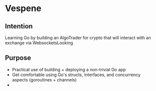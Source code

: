 # Vespene


## Intention
Learning Go by building an AlgoTrader for crypto that will interact with an exchange 
via WebsocketsLooking


## Purpose
* Practical use of building + deploying a non-trivial Go app
* Get comfortable using Go's structs, interfaces, and concurrency aspects (goroutines + channels)
* 